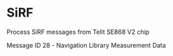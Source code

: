 # SiRF
Process SiRF messages from Telit SE868 V2 chip

Message ID 28 - Navigation Library Measurement Data
